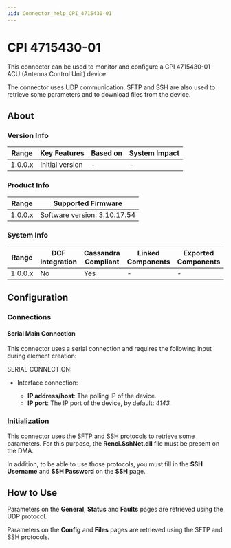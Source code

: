 ```yaml
---
uid: Connector_help_CPI_4715430-01
---
```


# CPI 4715430-01

This connector can be used to monitor and configure a CPI 4715430-01 ACU (Antenna Control Unit) device.

The connector uses UDP communication. SFTP and SSH are also used to retrieve some parameters and to download files from the device.

## About

### Version Info

| Range     | Key Features     | Based on     | System Impact     |
|-----------|------------------|--------------|-------------------|
| 1.0.0.x   | Initial version  | -            | -                 |

### Product Info

| Range     | Supported Firmware           |
|-----------|------------------------------|
| 1.0.0.x   | Software version: 3.10.17.54 |

### System Info

| Range     | DCF Integration     | Cassandra Compliant     | Linked Components     | Exported Components     |
|-----------|---------------------|-------------------------|-----------------------|-------------------------|
| 1.0.0.x   | No                  | Yes                     | -                     | -                       |

## Configuration

### Connections

#### Serial Main Connection

This connector uses a serial connection and requires the following input during element creation:

SERIAL CONNECTION:

- Interface connection:

  - **IP address/host**: The polling IP of the device.
  - **IP port**: The IP port of the device, by default: *4143.*

### Initialization

This connector uses the SFTP and SSH protocols to retrieve some parameters. For this purpose, the **Renci.SshNet.dll** file must be present on the DMA.

In addition, to be able to use those protocols, you must fill in the **SSH Username** and **SSH Password** on the **SSH** page.

## How to Use

Parameters on the **General**, **Status** and **Faults** pages are retrieved using the UDP protocol.

Parameters on the **Config** and **Files** pages are retrieved using the SFTP and SSH protocols.
